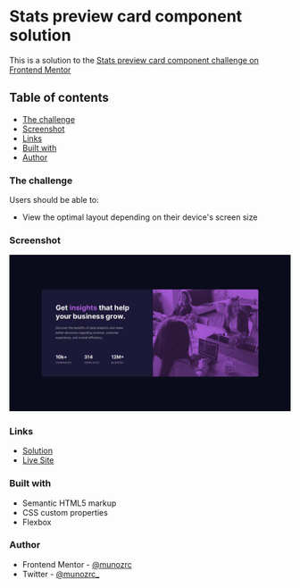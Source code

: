 # Stats preview card component solution

This is a solution to the [Stats preview card component challenge on Frontend Mentor](https://www.frontendmentor.io/challenges/stats-preview-card-component-8JqbgoU62)

## Table of contents

- [The challenge](#the-challenge)
- [Screenshot](#screenshot)
- [Links](#links)
- [Built with](#built-with)
- [Author](#author)

### The challenge

Users should be able to:

- View the optimal layout depending on their device's screen size

### Screenshot

![](./design/desktop-design.jpg)

### Links

- [Solution](https://www.frontendmentor.io/challenges/order-summary-component-QlPmajDUj/hub/order-summary-card-with-css-and-html-B3cuBI1SY)
- [Live Site](https://munozrc.github.io/fm-challenges/nft-preview-card-component/)

### Built with

- Semantic HTML5 markup
- CSS custom properties
- Flexbox

### Author

- Frontend Mentor - [@munozrc](https://www.frontendmentor.io/profile/munozrc)
- Twitter - [@munozrc_](https://www.twitter.com/munozrc_)
